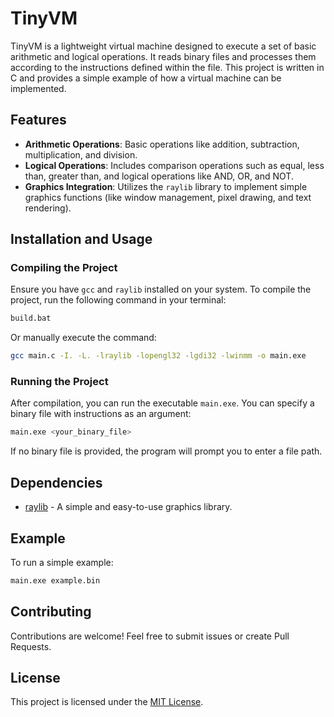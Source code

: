 # TinyVM

TinyVM is a lightweight virtual machine designed to execute a set of basic arithmetic and logical operations. It reads binary files and processes them according to the instructions defined within the file. This project is written in C and provides a simple example of how a virtual machine can be implemented.

## Features

- **Arithmetic Operations**: Basic operations like addition, subtraction, multiplication, and division.
- **Logical Operations**: Includes comparison operations such as equal, less than, greater than, and logical operations like AND, OR, and NOT.
- **Graphics Integration**: Utilizes the `raylib` library to implement simple graphics functions (like window management, pixel drawing, and text rendering).

## Installation and Usage

### Compiling the Project

Ensure you have `gcc` and `raylib` installed on your system. To compile the project, run the following command in your terminal:

```bash
build.bat
```

Or manually execute the command:

```bash
gcc main.c -I. -L. -lraylib -lopengl32 -lgdi32 -lwinmm -o main.exe
```

### Running the Project

After compilation, you can run the executable `main.exe`. You can specify a binary file with instructions as an argument:

```bash
main.exe <your_binary_file>
```

If no binary file is provided, the program will prompt you to enter a file path.

## Dependencies

- [raylib](https://www.raylib.com/) - A simple and easy-to-use graphics library.

## Example

To run a simple example:

```bash
main.exe example.bin
```

## Contributing

Contributions are welcome! Feel free to submit issues or create Pull Requests.

## License

This project is licensed under the [MIT License](LICENSE).
```
